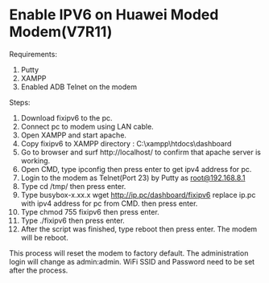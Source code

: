 # Enable IPV6 on Huawei Moded Modem(V7R11)

Requirements:
1. Putty
2. XAMPP
3. Enabled ADB Telnet on the modem

Steps:
1. Download fixipv6 to the pc.
2. Connect pc to modem using LAN cable.
3. Open XAMPP and start apache.
4. Copy fixipv6 to XAMPP directory : C:\xampp\htdocs\dashboard
5. Go to browser and surf http://localhost/ to confirm that apache server is working.
6. Open CMD, type ipconfig then press enter to get ipv4 address for pc.
7. Login to the modem as Telnet(Port 23) by Putty as root@192.168.8.1
8. Type cd /tmp/ then press enter.
9. Type busybox-x.xx.x wget http://ip.pc/dashboard/fixipv6 replace ip.pc with ipv4 address for pc from CMD. then press enter.
10. Type chmod 755 fixipv6 then press enter.
11. Type ./fixipv6 then press enter.
12. After the script was finished, type reboot then press enter. The modem will be reboot.

This process will reset the modem to factory default. The administration login will change as admin:admin. WiFi SSID and Password need to be set after the process.
